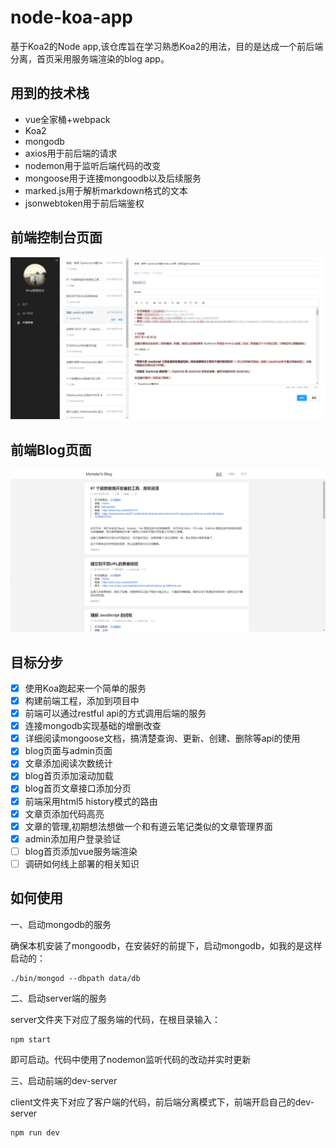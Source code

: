# node-koa-app

基于Koa2的Node app,该仓库旨在学习熟悉Koa2的用法，目的是达成一个前后端分离，首页采用服务端渲染的blog app。

## 用到的技术栈

- vue全家桶+webpack
- Koa2
- mongodb
- axios用于前后端的请求
- nodemon用于监听后端代码的改变
- mongoose用于连接mongoodb以及后续服务
- marked.js用于解析markdown格式的文本
- jsonwebtoken用于前后端鉴权

## 前端控制台页面

![](./client/static/blog_admin.png)

## 前端Blog页面

![](./client/static/blog.png)

## 目标分步

- [x] 使用Koa跑起来一个简单的服务
- [x] 构建前端工程，添加到项目中
- [x] 前端可以通过restful api的方式调用后端的服务
- [x] 连接mongodb实现基础的增删改查
- [x] 详细阅读mongoose文档，搞清楚查询、更新、创建、删除等api的使用
- [x] blog页面与admin页面
- [x] 文章添加阅读次数统计
- [x] blog首页添加滚动加载
- [x] blog首页文章接口添加分页
- [x] 前端采用html5 history模式的路由
- [x] 文章页添加代码高亮
- [x] 文章的管理,初期想法想做一个和有道云笔记类似的文章管理界面
- [x] admin添加用户登录验证
- [ ] blog首页添加vue服务端渲染
- [ ] 调研如何线上部署的相关知识

## 如何使用

一、启动mongodb的服务

确保本机安装了mongoodb，在安装好的前提下，启动mongodb，如我的是这样启动的：

```
./bin/mongod --dbpath data/db
```

二、启动server端的服务

server文件夹下对应了服务端的代码，在根目录输入：

```
npm start
```
即可启动。代码中使用了nodemon监听代码的改动并实时更新

三、启动前端的dev-server

client文件夹下对应了客户端的代码，前后端分离模式下，前端开启自己的dev-server

```
npm run dev
```
